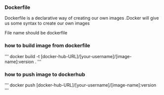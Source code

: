 ### Dockerfile
Dockerfile is a declarative way of creating our own images .Docker will give us some syntax to create our own images 

File name should be dockerfile

### how to build image from dockerfile
'''
docker build -t [docker-hub-URL]/[your-username]/[image-name]:version .
'''

### how to push image to dockerhub
 '''
 docker push [docker-hub-URL]/[your-username]/[image-name]:version 
 '''